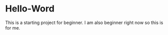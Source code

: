 # Hello-Word
This is a starting project for beginner. I am also beginner right now so this is for me.
